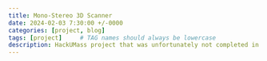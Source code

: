 ```yaml
---
title: Mono-Stereo 3D Scanner
date: 2024-02-03 7:30:00 +/-0000
categories: [project, blog]
tags: [project]     # TAG names should always be lowercase
description: HackUMass project that was unfortunately not completed in time. 
---
```






